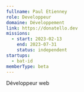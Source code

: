 ```yaml
---
fullname: Paul Etienney
role: Developpeur
domaine: Développement
link: https://donatello.dev
missions:
  - start: 2023-02-13
    end: 2023-07-31
    status: independent
startups:
  - bat-id
memberType: beta
---
```


Développeur web
